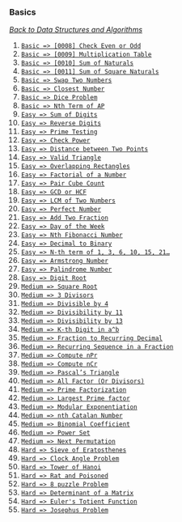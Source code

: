 ### Basics

[_Back to Data Structures and Algorithms_](../readme.md)

1. [`Basic => [0008] Check Even or Odd`](problems/0008-check-even-or-odd.md)
2. [`Basic => [0009] Multiplication Table`](problems/0009-multiplication-table.md)
3. [`Basic => [0010] Sum of Naturals`](problems/0010-find-sum.md)
4. [`Basic => [0011] Sum of Square Naturals`](problems/0011-sum-of-squares-of-first-n-natural-numbers.md)
5. [`Basic => Swap Two Numbers`]()
6. [`Basic => Closest Number`]()
7. [`Basic => Dice Problem`]()
8. [`Basic => Nth Term of AP`]()
9. [`Easy => Sum of Digits`]()
10. [`Easy => Reverse Digits`]()
11. [`Easy => Prime Testing`]()
12. [`Easy => Check Power`]()
13. [`Easy => Distance between Two Points`]()
14. [`Easy => Valid Triangle`]()
15. [`Easy => Overlapping Rectangles`]()
16. [`Easy => Factorial of a Number`]()
17. [`Easy => Pair Cube Count`]()
18. [`Easy => GCD or HCF`]()
19. [`Easy => LCM of Two Numbers`]()
20. [`Easy => Perfect Number`]()
21. [`Easy => Add Two Fraction`]()
22. [`Easy => Day of the Week`]()
23. [`Easy => Nth Fibonacci Number`]()
24. [`Easy => Decimal to Binary`]()
25. [`Easy => N-th term of 1, 3, 6, 10, 15, 21…`]()
26. [`Easy => Armstrong Number`]()
27. [`Easy => Palindrome Number`]()
28. [`Easy => Digit Root`]()
29. [`Medium => Square Root`]()
30. [`Medium => 3 Divisors`]()
31. [`Medium => Divisible by 4`]()
32. [`Medium => Divisibility by 11`]()
33. [`Medium => Divisibility by 13`]()
34. [`Medium => K-th Digit in a^b`]()
35. [`Medium => Fraction to Recurring Decimal`]()
36. [`Medium => Recurring Sequence in a Fraction`]()
37. [`Medium => Compute nPr`]()
38. [`Medium => Compute nCr`]()
39. [`Medium => Pascal’s Triangle`]()
40. [`Medium => All Factor (Or Divisors)`]()
41. [`Medium => Prime Factorization`]()
42. [`Medium => Largest Prime factor`]()
43. [`Medium => Modular Exponentiation`]()
44. [`Medium => nth Catalan Number`]()
45. [`Medium => Binomial Coefficient`]()
46. [`Medium => Power Set`]()
47. [`Medium => Next Permutation`]()
48. [`Hard => Sieve of Eratosthenes`]()
49. [`Hard => Clock Angle Problem`]()
50. [`Hard => Tower of Hanoi`]()
51. [`Hard => Rat and Poisoned`]()
52. [`Hard => 8 puzzle Problem`]()
53. [`Hard => Determinant of a Matrix`]()
54. [`Hard => Euler's Totient Function`]()
55. [`Hard => Josephus Problem`]()
